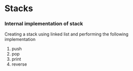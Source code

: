 # Stacks

### Internal implementation of stack

Creating a stack using linked list and performing the following implementation

1. push
2. pop
3. print
4. reverse